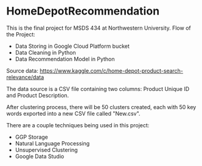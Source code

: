# HomeDepotRecommendation
This is the final project for MSDS 434 at Northwestern University. 
Flow of the Project:
- Data Storing in Google Cloud Platform bucket
- Data Cleaning in Python
- Data Recommendation Model in Python

Source data: https://www.kaggle.com/c/home-depot-product-search-relevance/data

The data source is a CSV file containing two columns: Product Unique ID and Product Description. 

After clustering process, there will be 50 clusters created, each with 50 key words exported into a new CSV file called "New.csv".  

There are a couple techniques being used in this project: 
- GGP Storage 
- Natural Language Processing
- Unsupervised Clustering
- Google Data Studio
